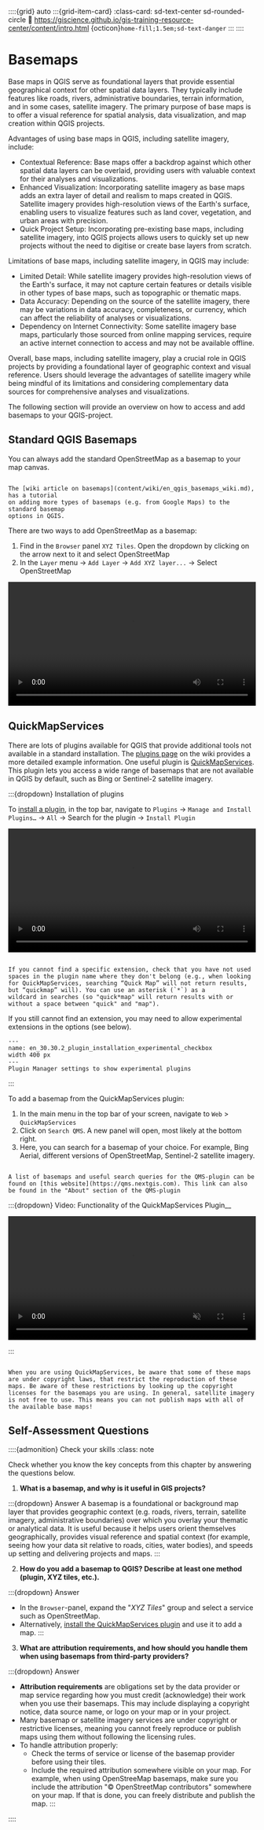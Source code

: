 ::::{grid} auto
:::{grid-item-card}
:class-card: sd-text-center sd-rounded-circle
:link: https://giscience.github.io/gis-training-resource-center/content/intro.html 
{octicon}`home-fill;1.5em;sd-text-danger`
:::
::::

# Basemaps


Base maps in QGIS serve as foundational layers that provide essential geographical context for other spatial data layers. They typically include features like roads, rivers, administrative boundaries, terrain information, and in some cases, satellite imagery. The primary purpose of base maps is to offer a visual reference for spatial analysis, data visualization, and map creation within QGIS projects.

Advantages of using base maps in QGIS, including satellite imagery, include:

* Contextual Reference: Base maps offer a backdrop against which other spatial data layers can be overlaid, providing users with valuable context for their analyses and visualizations.
* Enhanced Visualization: Incorporating satellite imagery as base maps adds an extra layer of detail and realism to maps created in QGIS. Satellite imagery provides high-resolution views of the Earth's surface, enabling users to visualize features such as land cover, vegetation, and urban areas with precision.
* Quick Project Setup: Incorporating pre-existing base maps, including satellite imagery, into QGIS projects allows users to quickly set up new projects without the need to digitise or create base layers from scratch.

Limitations of base maps, including satellite imagery, in QGIS may include:

* Limited Detail: While satellite imagery provides high-resolution views of the Earth's surface, it may not capture certain features or details visible in other types of base maps, such as topographic or thematic maps.
* Data Accuracy: Depending on the source of the satellite imagery, there may be variations in data accuracy, completeness, or currency, which can affect the reliability of analyses or visualizations.
* Dependency on Internet Connectivity: Some satellite imagery base maps, particularly those sourced from online mapping services, require an active internet connection to access and may not be available offline.

Overall, base maps, including satellite imagery, play a crucial role in QGIS projects by providing a foundational layer of geographic context and visual reference. Users should leverage the advantages of satellite imagery while being mindful of its limitations and considering complementary data sources for comprehensive analyses and visualizations.

The following section will provide an overview on how to access and add basemaps to your QGIS-project.

## Standard QGIS Basemaps

You can always add the standard OpenStreetMap as a basemap to your map canvas. 

```{tip}

The [wiki article on basemaps](content/wiki/en_qgis_basemaps_wiki.md), has a tutorial 
on adding more types of basemaps (e.g. from Google Maps) to the standard basemap 
options in QGIS.

```

There are two ways to add OpenStreetMap as a basemap:

1. Find in the `Browser` panel `XYZ Tiles`. Open the dropdown by 
   clicking on the arrow next to it and select OpenStreetMap
2. In the `Layer` menu -> `Add Layer` -> `Add XYZ layer...` -> Select OpenStreetMap 

<video width="100%" controls src="https://github.com/GIScience/gis-training-resource-center/raw/main/fig/Add_basemap_OSM.mp4"></video>

## QuickMapServices

There are lots of plugins available for QGIS that provide additional tools not 
available in a standard installation. The [plugins page](/content/Wiki/en_qgis_plugins_wiki.md) on the wiki provides a more detailed example
information.
One useful plugin is [QuickMapServices](https://nextgis.com/blog/quickmapservices/). 
This plugin lets you access a wide range of basemaps that are not available in 
QGIS by default, such as Bing or Sentinel-2 satellite imagery.

:::{dropdown} Installation of plugins

To [install a plugin](https://giscience.github.io/gis-training-resource-center/content/Wiki/en_qgis_plugins_wiki.html), in the top bar, navigate to `Plugins` -> `Manage and Install Plugins…` -> `All` -> 
Search for the plugin -> `Install Plugin`


<video width="100%" controls src="https://github.com/GIScience/gis-training-resource-center/raw/main/fig/qgis_plugins.mp4"></video>

```{Tip}

If you cannot find a specific extension, check that you have not used spaces in the plugin name where they don't belong (e.g., when looking for QuickMapServices, searching “Quick Map” will not return results, but “quickmap” will). You can use an asterisk (`*`) as a
wildcard in searches (so "quick*map" will return results with or without a space between "quick" and "map"). 

```

If you still cannot find an extension, you may need to allow experimental 
extensions in the options (see below).

```{figure} /fig/en_30.30.2_plugin_installation_experimental_checkbox.png
---
name: en_30.30.2_plugin_installation_experimental_checkbox
width 400 px
---
Plugin Manager settings to show experimental plugins
```

:::

To add a basemap from the QuickMapServices plugin:

1. In the main menu in the top bar of your screen, navigate to `Web` > `QuickMapServices` 
2. Click on `Search QMS`. A new panel will open, most likely at the bottom right.
3. Here, you can search for a basemap of your choice. For example, Bing Aerial, different versions of OpenStreetMap, Sentinel-2 satellite imagery. 

```{Tip}

A list of basemaps and useful search queries for the QMS-plugin can be found on [this website](https://qms.nextgis.com). This link can also be found in the "About" section of the QMS-plugin

```

:::{dropdown} Video: Functionality of the QuickMapServices Plugin__

<video width="100%" controls muted src="https://github.com/GIScience/gis-training-resource-center/raw/main/fig/add_basemap_quickmapservice.mp4"></video>

:::

```{Note}

When you are using QuickMapServices, be aware that some of these maps are under copyright laws, that restrict the reproduction of these maps. Be aware of these restrictions by looking up the copyright licenses for the basemaps you are using. In general, satellite imagery is not free to use. This means you can not publish maps with all of the available base maps!

```

## Self-Assessment Questions

::::{admonition} Check your skills
:class: note

Check whether you know the key concepts from this chapter by answering the questions below.

1. __What is a basemap, and why is it useful in GIS projects?__

:::{dropdown} Answer
A basemap is a foundational or background map layer that provides geographic context (e.g. roads, rivers, terrain, satellite imagery, administrative boundaries) over which you overlay your thematic or analytical data. It is useful because it helps users orient themselves geographically, provides visual reference and spatial context (for example, seeing how your data sit relative to roads, cities, water bodies), and speeds up setting and delivering projects and maps.
:::

2. __How do you add a basemap to QGIS? Describe at least one method (plugin, XYZ tiles, etc.).__

:::{dropdown} Answer
- In the `Browser`-panel, expand the "*XYZ Tiles*" group and select a service such as OpenStreetMap.
- Alternatively, [install the QuickMapServices plugin](https://giscience.github.io/gis-training-resource-center/content/Module_2/en_qgis_basemap.html#quickmapservices) and use it to add a map.
:::

3. __What are attribution requirements, and how should you handle them when using basemaps from third‑party providers?__

:::{dropdown} Answer
- __Attribution requirements__ are obligations set by the data provider or map service regarding how you must credit (acknowledge) their work when you use their basemaps. This may include displaying a copyright notice, data source name, or logo on your map or in your project.
- Many basemap or satellite imagery services are under copyright or restrictive licenses, meaning you cannot freely reproduce or publish maps using them without following the licensing rules.
- To handle attribution properly: 
   - Check the terms of service or license of the basemap provider before using their tiles.
   - Include the required attribution somewhere visible on your map.
For example, when using OpenStreeMap basemaps, make sure you include the attribution "© OpenStreetMap contributors" somewhere on your map. If that is done, you can freely distribute and publish the map. 
:::


::::
